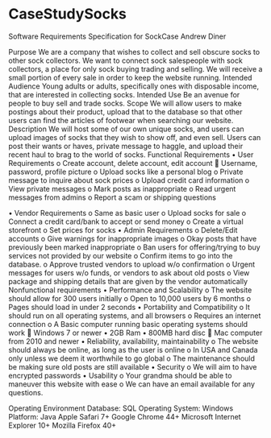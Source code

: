# CaseStudySocks
Software Requirements Specification for SockCase
Andrew Diner


Purpose
We are a company that wishes to collect and sell obscure socks to other sock collectors. We want to connect sock salespeople with sock collectors, a place for only sock buying trading and selling. We will receive a small portion of every sale in order to keep the website running.
Intended Audience
Young adults or adults, specifically ones with disposable income, that are interested in collecting socks.
Intended Use
Be an avenue for people to buy sell and trade socks.
Scope
We will allow users to make postings about their product, upload that to the database so that other users can find the articles of footwear when searching our website.
Description
We will host some of our own unique socks, and users can upload images of socks that they wish to show off, and even sell. Users can post their wants or haves, private message to haggle, and upload their recent haul to brag to the world of socks.
Functional Requirements
•	User Requirements
o	Create account, delete account, edit account
	Username, password, profile picture
o	Upload socks like a personal blog
o	Private message to inquire about sock prices
o	Upload credit card information
o	View private messages
o	Mark posts as inappropriate
o	Read urgent messages from admins
o	Report a scam or shipping questions

•	Vendor Requirements
o	Same as basic user
o	Upload socks for sale
o	Connect a credit card/bank to accept or send money
o	Create a virtual storefront
o	Set prices for socks
•	Admin Requirements
o	Delete/Edit accounts
o	Give warnings for inappropriate images
o	Okay posts that have previously been marked inappropriate
o	Ban users for offering/trying to buy services not provided by our website
o	Confirm items to go into the database.
o	Approve trusted vendors to upload w/o confirmation
o	Urgent messages for users w/o funds, or vendors to ask about old posts
o	View package and shipping details that are given by the vendor automatically
Nonfunctional requirements
•	Performance and Scalability
o	The website should allow for 300 users initially
o	Open to 10,000 users by 6 months
o	Pages should load in under 2 seconds
•	Portability and Compatibility
o	It should run on all operating systems, and all browsers
o	Requires an internet connection
o	A Basic computer running basic operating systems should work
	Windows 7 or newer
•	2GB Ram
•	800MB hard disc
	Mac computer from 2010 and newer
•	Reliability, availability, maintainability
o	The website should always be online, as long as the user is online
o	In USA and Canada only unless we deem it worthwhile to go global
o	The maintenance should be making sure old posts are still available
•	Security
o	We will aim to have encrypted passwords
•	Usability
o	Your grandma should be able to maneuver this website with ease
o	We can have an email available for any questions.


Operating Environment
Database: SQL
Operating System: Windows
Platform: Java
Apple Safari 7+
Google Chrome 44+
Microsoft Internet Explorer 10+
Mozilla Firefox 40+

